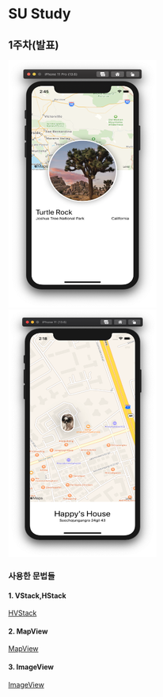 # SU Study





## 1주차(발표)

<img src="./image/1stW.png"  width="300" height = "500"/> <img src="./image/1stHW.png"  width="300" height = "500"/>





### 사용한 문법들

#### 1. VStack,HStack 
[HVStack](./subReadme/1st/HStackVStack.md)

#### 2. MapView
[MapView](./subReadme/1st/MapView.md)

#### 3. ImageView
[ImageView](./subReadme/1st/ImageView.md)
